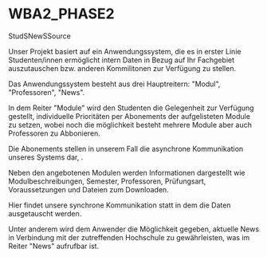WBA2_PHASE2
===========

StudSNewSSource

Unser Projekt basiert auf ein Anwendungssystem,  die es in erster Linie Studenten/innen ermöglicht intern Daten
in Bezug auf Ihr Fachgebiet auszutauschen bzw. anderen Kommilitonen zur Verfügung zu stellen.

Das Anwendungssystem besteht aus drei Hauptreitern: "Modul", "Professoren", "News".

In dem Reiter "Module" wird den Studenten die Gelegenheit zur Verfügung gestellt, individuelle Prioritäten per Abonements 
der aufgelisteten Module zu setzen, wobei noch die möglichkeit besteht mehrere Module aber auch Professoren zu Abbonieren.

Die Abonements stellen in unserem Fall die asynchrone Kommunikation unseres Systems dar, .

Neben den angebotenen Modulen werden Informationen dargestellt wie Modulbeschreibungen, Semester, Professoren, 
Prüfungsart, Voraussetzungen und Dateien zum Downloaden.

Hier findet unsere synchrone Kommunikation statt in dem die Daten ausgetauscht werden. 


Unter anderem wird dem Anwender die Möglichkeit gegeben, aktuelle News in Verbindung mit der zutreffenden 
Hochschule zu gewährleisten, was im Reiter "News" aufrufbar ist. 
